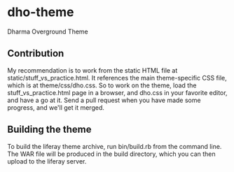 dho-theme
=========

Dharma Overground Theme


## Contribution

My recommendation is to work from the static HTML file at static/stuff_vs_practice.html. It references the main theme-specific CSS file, which is at theme/css/dho.css. So to work on the theme, load the stuff_vs_practice.html page in a browser, and dho.css in your favorite editor, and have a go at it. Send a pull request when you have made some progress, and we'll get it merged.

## Building the theme

To build the liferay theme archive, run bin/build.rb from the command line. The WAR file will be produced in the build directory, which you can then upload to the liferay server.
